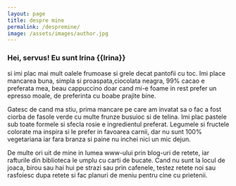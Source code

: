 ```yaml
---
layout: page
title: despre mine
permalink: /despremine/
image: /assets/images/author.jpg
---
```

<h3 class="font-weight-light">Hei, servus! Eu sunt Irina <span class="font-weight-bold">{{Irina}}</span></h3>

si imi plac mai mult oalele frumoase si grele decat pantofii cu toc. Imi place mancarea buna, simpla si proaspata,ciocolata neagra, 99% cacao e preferata mea, beau cappuccino doar cand mi-e foame in rest prefer un epresso moale, de preferinta cu boabe prajite bine.

Gatesc de cand ma stiu, prima mancare pe care am invatat sa o fac a fost ciorba de fasole verde cu multe frunze busuioc si de telina. 
Imi plac pastele sub toate formele si sfecla rosie e ingredientul preferat. Legumele si fructele colorate ma inspira si le prefer in favoarea carnii, dar nu sunt 100% vegetariana iar fara branza si paine nu inchei nici un mic dejun.

De multe ori uit de mine in lumea www-ului prin blog-uri de retete, iar rafturile din biblioteca le umplu cu carti de bucate.
Cand nu sunt la locul de joaca, birou sau hai hui pe strazi sau prin cafenele, testez retete noi sau rasfoiesc dupa retete si fac planuri de meniu pentru cine cu prietenii.
